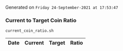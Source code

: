 Generated on `Friday 24-September-2021 at 17:53:47`

### Current to Target Coin Ratio
`current_coin_ratio.sh`

Date|Current|Target|Ratio
---|---|---|---
